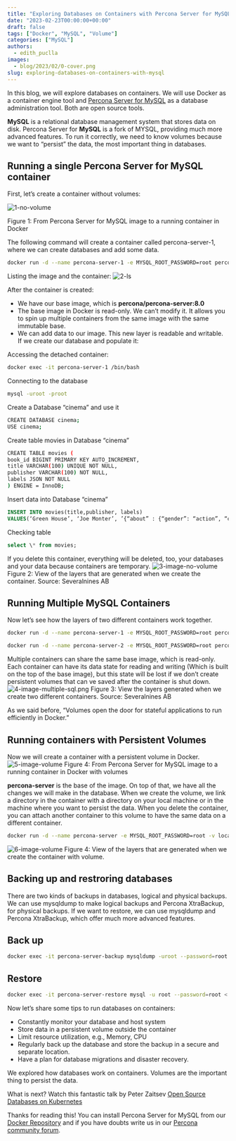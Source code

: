 ```yaml
---
title: "Exploring Databases on Containers with Percona Server for MySQL"
date: "2023-02-23T00:00:00+00:00"
draft: false
tags: ["Docker", "MySQL", "Volume"]
categories: ["MySQL"]
authors:
  - edith_puclla
images:
  - blog/2023/02/0-cover.png
slug: exploring-databases-on-containers-with-mysql
---
```


In this blog, we will explore databases on containers. We will use Docker as a container engine tool and [Percona Server for MySQL](https://www.percona.com/software/mysql-database/percona-server) as a database administration tool. Both are open source tools.

**MySQL** is a relational database management system that stores data on disk. Percona Server for **MySQL** is a fork of MYSQL, providing much more advanced features. To run it correctly, we need to know volumes because we want to “persist” the data, the most important thing in databases.

## Running a single Percona Server for MySQL container

First, let’s create a container without volumes:

![1-no-volume](/blog/2023/02/1-volume.png)

Figure 1: From Percona Server for MySQL image to a running container in Docker

The following command will create a container called percona-server-1, where we can create databases and add some data.

```bash
docker run -d --name percona-server-1 -e MYSQL_ROOT_PASSWORD=root percona/percona-server:8.0
```

Listing the image and the container:
![2-ls](/blog/2023/02/2-ls.png)

After the container is created:

- We have our base image, which is **percona/percona-server:8.0**
- The base image in Docker is read-only. We can’t modify it. It allows you to spin up multiple containers from the same image with the same immutable base.
- We can add data to our image. This new layer is readable and writable.
  If we create our database and populate it:

Accessing the detached container:

```bash
docker exec -it percona-server-1 /bin/bash
```

Connecting to the database

```bash
mysql -uroot -proot
```

Create a Database “cinema” and use it

```bash
CREATE DATABASE cinema;
USE cinema;
```

Create table movies in Database “cinema”

```bash
CREATE TABLE movies (
book_id BIGINT PRIMARY KEY AUTO_INCREMENT,
title VARCHAR(100) UNIQUE NOT NULL,
publisher VARCHAR(100) NOT NULL,
labels JSON NOT NULL
) ENGINE = InnoDB;
```

Insert data into Database “cinema”

```sql
INSERT INTO movies(title,publisher, labels)
VALUES(‘Green House’, ‘Joe Monter’, ’{“about” : {“gender”: “action”, “cool”: true, “notes”: “labeled”}}’);
```

Checking table

```sql
select \* from movies;
```

If you delete this container, everything will be deleted, too, your databases and your data because containers are temporary.
![3-image-no-volume](/blog/2023/02/3-image-no-volume.png)
Figure 2: View of the layers that are generated when we create the container. Source: Severalnines AB

## Running Multiple MySQL Containers

Now let’s see how the layers of two different containers work together.

```bash
docker run -d --name percona-server-1 -e MYSQL_ROOT_PASSWORD=root percona/percona-server:8.0
```

```bash
docker run -d --name percona-server-2 -e MYSQL_ROOT_PASSWORD=root percona/percona-server:8.0
```

Multiple containers can share the same base image, which is read-only. Each container can have its data state for reading and writing (Which is built on the top of the base image), but this state will be lost if we don’t create persistent volumes that can ve saved after the container is shut down.
![4-image-multiple-sql.png](/blog/2023/02/4-image-multiple-sql.png)
Figure 3: View the layers generated when we create two different containers. Source: Severalnines AB

As we said before, “Volumes open the door for stateful applications to run efficiently in Docker.”

## Running containers with Persistent Volumes

Now we will create a container with a persistent volume in Docker.
![5-image-volume](/blog/2023/02/5-no-volume.png)
Figure 4: From Percona Server for MySQL image to a running container in Docker with volumes

**percona-server** is the base of the image. On top of that, we have all the changes we will make in the database. When we create the volume, we link a directory in the container with a directory on your local machine or in the machine where you want to persist the data.
When you delete the container, you can attach another container to this volume to have the same data on a different container.

```bash
docker run -d --name percona-server -e MYSQL_ROOT_PASSWORD=root -v local-datadir:/var/lib/mysql percona/percona-server:8.0
```

![6-image-volume](/blog/2023/02/6-image-volume.png)
Figure 4: View of the layers that are generated when we create the container with volume.

## Backing up and restroring databases

There are two kinds of backups in databases, logical and physical backups.
We can use mysqldump to make logical backups and Percona XtraBackup, for physical backups. If we want to restore, we can use mysqldump and Percona XtraBackup, which offer much more advanced features.

## Back up

```bash
docker exec -it percona-server-backup mysqldump -uroot --password=root --single-transaction > /path/in/physical/host/dump.sql
```

## Restore

```bash
docker exec -it percona-server-restore mysql -u root --password=root < /path/in/physical/host/dump.sql
```

Now let’s share some tips to run databases on containers:

- Constantly monitor your database and host system
- Store data in a persistent volume outside the container
- Limit resource utilization, e.g., Memory, CPU
- Regularly back up the database and store the backup in a secure and separate location.
- Have a plan for database migrations and disaster recovery.

We explored how databases work on containers. Volumes are the important thing to persist the data.

What is next? Watch this fantastic talk by Peter Zaitsev [Open Source Databases on Kubernetes](https://www.youtube.com/watch?v=b_COgWA1lvk&t=145s)

Thanks for reading this! You can install Percona Server for MySQL from our [Docker Repository](https://hub.docker.com/r/percona/percona-server/tags??utm_source=percona-community&utm_medium=blog&utm_campaign=edith) and if you have doubts write us in our [Percona community forum](https://forums.percona.com/?utm_source=percona-community&utm_medium=blog&utm_campaign=edith).
